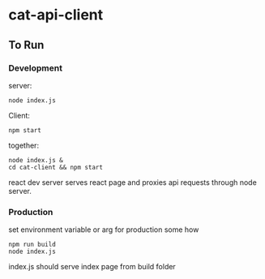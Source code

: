 # cat-api-client  

## To Run

### Development
server:  

`node index.js`

Client:  

`npm start`

together:  
```
node index.js &
cd cat-client && npm start
```
react dev server serves react page and proxies api requests through node server.  

### Production
set environment variable or arg for production some how
```
npm run build
node index.js    
```
index.js should serve index page from build folder
